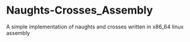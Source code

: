 # Naughts-Crosses_Assembly
A simple implementation of naughts and crosses written in x86_64 linux assembly
